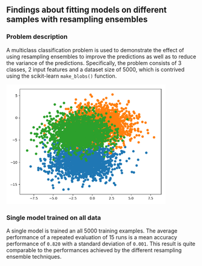## Findings about fitting models on different samples with resampling ensembles

### Problem description

A multiclass classification problem is used to demonstrate the effect of using resampling ensembles to improve the
predictions as well as to reduce the variance of the predictions. Specifically, the problem consists of 3 classes, 2
input features and a dataset size of 5000, which is contrived using the scikit-learn `make_blobs()` function.

<img src="images/problem.png" width="420">

### Single model trained on all data

A single model is trained an all 5000 training examples. The average performance of a repeated evaluation of 15 runs is
a mean accuracy performance of `0.820` with a standard deviation of `0.001`. This result is quite comparable to the
performances achieved by the different resampling ensemble techniques.
